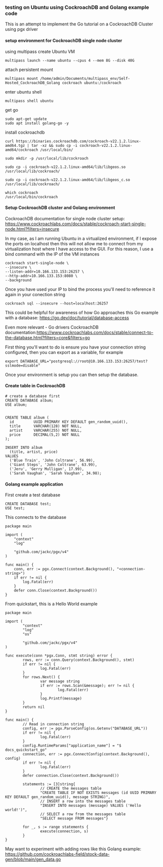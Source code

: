 ### testing on Ubuntu using CockroachDB and Golang example code

This is an attempt to implement the Go tutorial on a CockroachDB Cluster using pgx driver

#### setup environment for CockroachDB single node cluster

using multipass create Ubuntu VM

```
multipass launch --name ubuntu --cpus 4 --mem 8G --disk 40G
```

attach persistent mount

```
multipass mount /home/admin/Documents/multipass_env/Self-Hosted_CockroachDB_Golang cockroach ubuntu:/cockroach
```

enter ubuntu shell

```
multipass shell ubuntu
```

get go

```
sudo apt-get update
sudo apt install golang-go -y
```

install cockroachdb

```
curl https://binaries.cockroachdb.com/cockroach-v22.1.2.linux-amd64.tgz | tar -xz && sudo cp -i cockroach-v22.1.2.linux-amd64/cockroach /usr/local/bin/

sudo mkdir -p /usr/local/lib/cockroach

sudo cp -i cockroach-v22.1.2.linux-amd64/lib/libgeos.so /usr/local/lib/cockroach/

sudo cp -i cockroach-v22.1.2.linux-amd64/lib/libgeos_c.so /usr/local/lib/cockroach/

which cockroach
/usr/local/bin/cockroach
```

#### Setup CockroachDB cluster and Golang environment

CockroachDB documentation for single node cluster setup: https://www.cockroachlabs.com/docs/stable/cockroach-start-single-node.html?filters=insecure

In my case, as I am running Ubuntu in a virtualized environment, if I expose the ports on localhost then this will not allow me to connect from my virtualization host where I have access to the GUI. For this reason, I use a bind command with the IP of the VM instances

```
cockroach start-single-node \
--insecure \
--listen-addr=10.166.133.153:26257 \
--http-addr=10.166.133.153:8080 \
--background
```

Once you have used your IP to bind the process you'll need to reference it again in your conection string

```
cockroach sql --insecure --host=localhost:26257
```

This could be helpful for awareness of how Go approaches this
Go example with a database: https://go.dev/doc/tutorial/database-access

Even more relevant - Go drivers CockroachDB documentation:https://www.cockroachlabs.com/docs/stable/connect-to-the-database.html?filters=core&filters=go

First thing you'll want to do is ensure you have your connection string configured, then you can export as a variable, for example

```
export DATABASE_URL="postgresql://root@10.166.133.153:26257/test?sslmode=disable"
```

Once your environment is setup you can then setup the database.

#### Create table in CockroachDB  

```
# create a database first
CREATE DATABASE album;
USE album;


CREATE TABLE album (
  id         UUID PRIMARY KEY DEFAULT gen_random_uuid(),
  title      VARCHAR(128) NOT NULL,
  artist     VARCHAR(255) NOT NULL,
  price      DECIMAL(5,2) NOT NULL
);

INSERT INTO album
  (title, artist, price)
VALUES
  ('Blue Train', 'John Coltrane', 56.99),
  ('Giant Steps', 'John Coltrane', 63.99),
  ('Jeru', 'Gerry Mulligan', 17.99),
  ('Sarah Vaughan', 'Sarah Vaughan', 34.98);
```

#### Golang example application

First create a test database

```
CREATE DATABASE test;
USE test;
```

This connects to the database

```
package main

import (
    "context"
    "log"

    "github.com/jackc/pgx/v4"
)

func main() {
    conn, err := pgx.Connect(context.Background(), "<connection-string>")
    if err != nil {
        log.Fatal(err)
    }
    defer conn.Close(context.Background())
}
```

From quickstart, this is a Hello World example

```
package main

import (
        "context"
        "log"
        "os"

        "github.com/jackc/pgx/v4"
)

func execute(conn *pgx.Conn, stmt string) error {
        rows, err := conn.Query(context.Background(), stmt)
        if err != nil {
                log.Fatal(err)
        }
        for rows.Next() {
                var message string
                if err := rows.Scan(&message); err != nil {
                        log.Fatal(err)
                }
                log.Printf(message)
        }
        return nil
}

func main() {
        // Read in connection string
        config, err := pgx.ParseConfig(os.Getenv("DATABASE_URL"))
        if err != nil {
                log.Fatal(err)
        }
        config.RuntimeParams["application_name"] = "$ docs_quickstart_go"
        connection, err := pgx.ConnectConfig(context.Background(), config)
        if err != nil {
                log.Fatal(err)
        }
        defer connection.Close(context.Background())

        statements := [3]string{
                // CREATE the messages table
                "CREATE TABLE IF NOT EXISTS messages (id UUID PRIMARY KEY DEFAULT gen_random_uuid(), message STRING)",
                // INSERT a row into the messages table
                "INSERT INTO messages (message) VALUES ('Hello world!')",
                // SELECT a row from the messages table
                "SELECT message FROM messages"}

        for _, s := range statements {
                execute(connection, s)
        }
}
```

May want to experiment with adding rows like this Golang example: https://github.com/cockroachlabs-field/stock-data-gen/blob/main/gen_data.go
